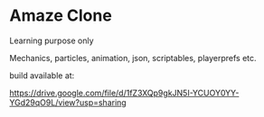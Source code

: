 # Amaze Clone
Learning purpose only

Mechanics, particles, animation, json, scriptables, playerprefs etc.

build available at:

https://drive.google.com/file/d/1fZ3XQp9gkJN5I-YCUOY0YY-YGd29qO9L/view?usp=sharing
